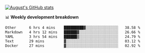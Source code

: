 
[![August's GitHub stats](https://github-readme-stats.vercel.app/api?username=zou-weidong&show_icons=true&theme=radical)](https://github.com/zou-weidong)


📊 **Weekly development breakdown**
<!--START_SECTION:waka-->

```txt
Other      6 hrs 4 mins    █████████▓░░░░░░░░░░░░░░░   38.58 %
Markdown   4 hrs 12 mins   ██████▓░░░░░░░░░░░░░░░░░░   26.66 %
YAML       3 hrs 54 mins   ██████▒░░░░░░░░░░░░░░░░░░   24.79 %
Text       29 mins         ▓░░░░░░░░░░░░░░░░░░░░░░░░   03.12 %
Docker     27 mins         ▓░░░░░░░░░░░░░░░░░░░░░░░░   02.92 %
```

<!--END_SECTION:waka-->
